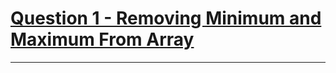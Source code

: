 # [Question 1 - Removing Minimum and Maximum From Array](https://leetcode.com/problems/removing-minimum-and-maximum-from-array/submissions/)
---
